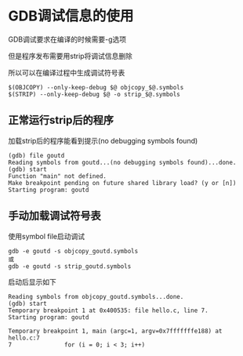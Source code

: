 # GDB调试信息的使用

GDB调试要求在编译的时候需要-g选项

但是程序发布需要用strip将调试信息删除

所以可以在编译过程中生成调试符号表

	$(OBJCOPY) --only-keep-debug $@ objcopy_$@.symbols
	$(STRIP) --only-keep-debug $@ -o strip_$@.symbols

## 正常运行strip后的程序

加载strip后的程序能看到提示(no debugging symbols found)

	(gdb) file goutd
	Reading symbols from goutd...(no debugging symbols found)...done.
	(gdb) start
	Function "main" not defined.
	Make breakpoint pending on future shared library load? (y or [n])
	Starting program: goutd

## 手动加载调试符号表

使用symbol file启动调试

	gdb -e goutd -s objcopy_goutd.symbols
	或
	gdb -e goutd -s strip_goutd.symbols

启动后显示如下

	Reading symbols from objcopy_goutd.symbols...done.
	(gdb) start
	Temporary breakpoint 1 at 0x400535: file hello.c, line 7.
	Starting program: goutd

	Temporary breakpoint 1, main (argc=1, argv=0x7fffffffe188) at hello.c:7
	7               for (i = 0; i < 3; i++)
